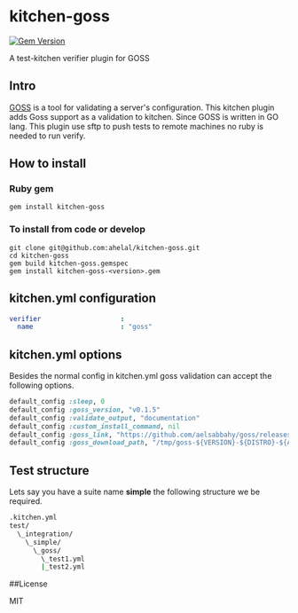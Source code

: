 # kitchen-goss
[![Gem Version](https://badge.fury.io/rb/kitchen-goss.svg)](https://badge.fury.io/rb/kitchen-goss)

A test-kitchen verifier plugin for GOSS 

## Intro
[GOSS](https://github.com/aelsabbahy/goss.git) is a tool for validating a server's configuration. 
This kitchen plugin adds Goss support as a validation to kitchen. Since GOSS is written in GO lang. This plugin use sftp to push tests to remote machines no ruby is needed to run verify.


## How to install 

### Ruby gem
```
gem install kitchen-goss
```

### To install from code or develop
``` 
git clone git@github.com:ahelal/kitchen-goss.git
cd kitchen-goss
gem build kitchen-goss.gemspec
gem install kitchen-goss-<version>.gem
```

## kitchen.yml configuration
```yaml
verifier                    :
  name                      : "goss"
```

## kitchen.yml options
Besides the normal config in kitchen.yml goss validation can accept the following options.

```ruby
default_config :sleep, 0
default_config :goss_version, "v0.1.5"
default_config :validate_output, "documentation"
default_config :custom_install_command, nil
default_config :goss_link, "https://github.com/aelsabbahy/goss/releases/download/$VERSION/goss-${DISTRO}-${ARCH}"
default_config :goss_download_path, "/tmp/goss-${VERSION}-${DISTRO}-${ARCH}"
```

## Test structure
Lets say you have a suite name **simple**
the following structure we be required.
```bash
.kitchen.yml
test/
  \_integration/
    \_simple/
      \_goss/
        \_test1.yml
        |_test2.yml
```


##License

MIT
